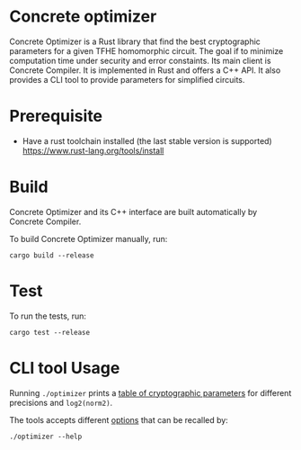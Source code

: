 # Concrete optimizer

Concrete Optimizer is a Rust library that find the best cryptographic parameters for a given TFHE homomorphic circuit.
The goal if to minimize computation time under security and error constaints.
Its main client is Concrete Compiler.
It is implemented in Rust and offers a C++ API.
It also provides a CLI tool to provide parameters for simplified circuits.

# Prerequisite

- Have a rust toolchain installed (the last stable version is supported) https://www.rust-lang.org/tools/install

# Build

Concrete Optimizer and its C++ interface are built automatically by Concrete Compiler.

To build Concrete Optimizer manually, run:
```
cargo build --release
```

# Test

To run the tests, run:
```
cargo test --release
```

# CLI tool Usage

Running `./optimizer` prints a [table of cryptographic parameters](./v0-parameters/README.md#v0-parameters) for different precisions and `log2(norm2)`.

The tools accepts different [options](/v0-parameters/README.md#usage) that can be recalled by:
```
./optimizer --help
```
